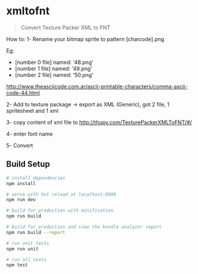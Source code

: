 # xmltofnt

> Convert Texture Packer XML to FNT

How to:
1- Rename your bitmap sprite to pattern [charcode].png

Eg:
- [number 0 file] named: '48.png'
- [number 1 file] named: '49.png'
- [number 2 file] named: '50.png'

http://www.theasciicode.com.ar/ascii-printable-characters/comma-ascii-code-44.html

2- Add to texture package -> export as XML (Generic), got 2 file, 1 spritesheet and 1 xml

3- copy content of xml file to http://thupv.com/TexturePackerXMLToFNT/#/

4- enter font name

5- Convert

## Build Setup

``` bash
# install dependencies
npm install

# serve with hot reload at localhost:8080
npm run dev

# build for production with minification
npm run build

# build for production and view the bundle analyzer report
npm run build --report

# run unit tests
npm run unit

# run all tests
npm test
```
